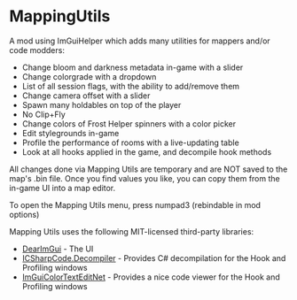# MappingUtils

A mod using ImGuiHelper which adds many utilities for mappers and/or code modders:
* Change bloom and darkness metadata in-game with a slider
* Change colorgrade with a dropdown
* List of all session flags, with the ability to add/remove them
* Change camera offset with a slider
* Spawn many holdables on top of the player
* No Clip+Fly
* Change colors of Frost Helper spinners with a color picker
* Edit stylegrounds in-game
* Profile the performance of rooms with a live-updating table
* Look at all hooks applied in the game, and decompile hook methods

All changes done via Mapping Utils are temporary and are NOT saved to the map's .bin file.
Once you find values you like, you can copy them from the in-game UI into a map editor.

To open the Mapping Utils menu, press numpad3 (rebindable in mod options)

Mapping Utils uses the following MIT-licensed third-party libraries:
* [DearImGui](https://github.com/ocornut/imgui) - The UI
* [ICSharpCode.Decompiler](https://github.com/icsharpcode/ILSpy) - Provides C# decompilation for the Hook and Profiling windows
* [ImGuiColorTextEditNet](https://github.com/csinkers/ImGuiColorTextEditNet) - Provides a nice code viewer for the Hook and Profiling windows